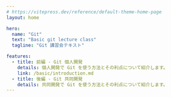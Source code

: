 ```yaml
---
# https://vitepress.dev/reference/default-theme-home-page
layout: home

hero:
  name: "Git"
  text: "Basic git lecture class"
  tagline: "Git 講習会テキスト"

features:
  - title: 前編 - Git 個人開発
    details: 個人開発で Git を使う方法とその利点について紹介します。
    link: /basic/introduction.md
  - title: 後編 - Git 共同開発
    details: 共同開発で Git を使う方法とその利点について紹介します。
---
```

